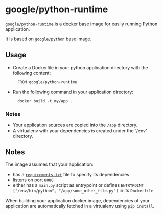 # google/python-runtime

[`google/python-runtime`](https://index.docker.io/u/google/python-runtime) is a [docker](https://docker.io) base image for easily running [Python](http://python.org) application.

It is based on [`google/python`](https://index.docker.io/u/google/python) base image.

## Usage

- Create a Dockerfile in your python application directory with the following content:

        FROM google/python-runtime

- Run the following command in your application directory:

        docker build -t my/app .

### Notes

- Your application sources are copied into the `/app` directory.
- A virtualenv with your dependencies is created under the `/env' directory.

## Notes

The image assumes that your application:

- has a [`requirements.txt`](https://pip.pypa.io/en/latest/user_guide.html#requirements-files) file to specify its dependencies
- listens on port `8080`
- either has a `main.py` script as entrypoint or defines `ENTRYPOINT ["/env/bin/python", "/app/some_other_file.py"]` in its `Dockerfile`


When building your application docker image, dependencies of your application are automatically fetched in a virtualenv using `pip install`.
